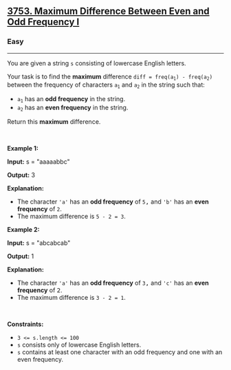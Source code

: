<h2><a href="https://leetcode.com/problems/maximum-difference-between-even-and-odd-frequency-i">3753. Maximum Difference Between Even and Odd Frequency I</a></h2><h3>Easy</h3><hr><p>You are given a string <code>s</code> consisting of lowercase English letters.</p>

<p>Your task is to find the <strong>maximum</strong> difference <code>diff = freq(a<sub>1</sub>) - freq(a<sub>2</sub>)</code> between the frequency of characters <code>a<sub>1</sub></code> and <code>a<sub>2</sub></code> in the string such that:</p>

<ul>
	<li><code>a<sub>1</sub></code> has an <strong>odd frequency</strong> in the string.</li>
	<li><code>a<sub>2</sub></code> has an <strong>even frequency</strong> in the string.</li>
</ul>

<p>Return this <strong>maximum</strong> difference.</p>

<p> </p>
<p><strong class="example">Example 1:</strong></p>

<div class="example-block">
<p><strong>Input:</strong> <span class="example-io">s = "aaaaabbc"</span></p>

<p><strong>Output:</strong> 3</p>

<p><strong>Explanation:</strong></p>

<ul>
	<li>The character <code>'a'</code> has an <strong>odd frequency</strong> of <code><font face="monospace">5</font></code><font face="monospace">,</font> and <code>'b'</code> has an <strong>even frequency</strong> of <code><font face="monospace">2</font></code>.</li>
	<li>The maximum difference is <code>5 - 2 = 3</code>.</li>
</ul>
</div>

<p><strong class="example">Example 2:</strong></p>

<div class="example-block">
<p><strong>Input:</strong> <span class="example-io">s = "abcabcab"</span></p>

<p><strong>Output:</strong> 1</p>

<p><strong>Explanation:</strong></p>

<ul>
	<li>The character <code>'a'</code> has an <strong>odd frequency</strong> of <code><font face="monospace">3</font></code><font face="monospace">,</font> and <code>'c'</code> has an <strong>even frequency</strong> of <font face="monospace">2</font>.</li>
	<li>The maximum difference is <code>3 - 2 = 1</code>.</li>
</ul>
</div>

<p> </p>
<p><strong>Constraints:</strong></p>

<ul>
	<li><code>3 <= s.length <= 100</code></li>
	<li><code>s</code> consists only of lowercase English letters.</li>
	<li><code>s</code> contains at least one character with an odd frequency and one with an even frequency.</li>
</ul>
